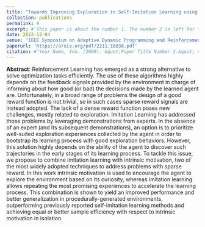 ```yaml
---
title: "Towards Improving Exploration in Self-Imitation Learning using Intrinsic Motivation"
collection: publications
permalink: #
excerpt: #'This paper is about the number 1. The number 2 is left for future work.'
date: 2022-12-04
venue: 'IEEE Symposium on Adaptive Dynamic Programming and Reinforcement Learning, IEEE ADPRL'
paperurl: 'https://arxiv.org/pdf/2211.16838.pdf'
citation: #'Your Name, You. (2009). &quot;Paper Title Number 1.&quot; <i>Journal 1</i>. 1(1).'
---
```

**Abstract**: Reinforcement Learning has emerged as a strong alternative to solve optimization tasks efficiently. The use of these algorithms highly depends on the feedback signals provided by the environment in charge of informing about how good (or bad) the decisions made by the learned agent are. Unfortunately, in a broad range of problems the design of a good reward function is not trivial, so in such cases sparse reward signals are instead adopted. The lack of a dense reward function poses new challenges, mostly related to exploration. Imitation Learning has addressed those problems by leveraging demonstrations from experts. In the absence of an expert (and its subsequent demonstrations), an option is to prioritize well-suited exploration experiences collected by the agent in order to bootstrap its learning process with good exploration behaviors. However, this solution highly depends on the ability of the agent to discover such trajectories in the early stages of its learning process. To tackle this issue, we propose to combine imitation learning with intrinsic motivation, two of the most widely adopted techniques to address problems with sparse reward. In this work intrinsic motivation is used to encourage the agent to explore the environment based on its curiosity, whereas imitation learning allows repeating the most promising experiences to accelerate the learning process. This combination is shown to yield an improved performance and better generalization in procedurally-generated environments, outperforming previously reported self-imitation learning methods and achieving equal or better sample efficiency with respect to intrinsic motivation in isolation.